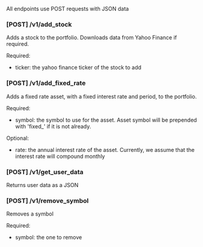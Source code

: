 All endpoints use POST requests with JSON data

### [POST] /v1/add_stock

Adds a stock to the portfolio. Downloads data from Yahoo Finance
if required.

Required:
 - ticker: the yahoo finance ticker of the stock to add

### [POST] /v1/add_fixed_rate

Adds a fixed rate asset, with a fixed interest rate
and period, to the portfolio.

Required: 
 - symbol: the symbol to use for the asset. Asset symbol will be prepended with
'fixed_' if it is not already.

Optional: 
 - rate: the annual interest rate of the asset. Currently, we assume that the interest rate will compound monthly

### [POST] /v1/get_user_data

Returns user data as a JSON

### [POST] /v1/remove_symbol

Removes a symbol

Required:
 - symbol: the one to remove